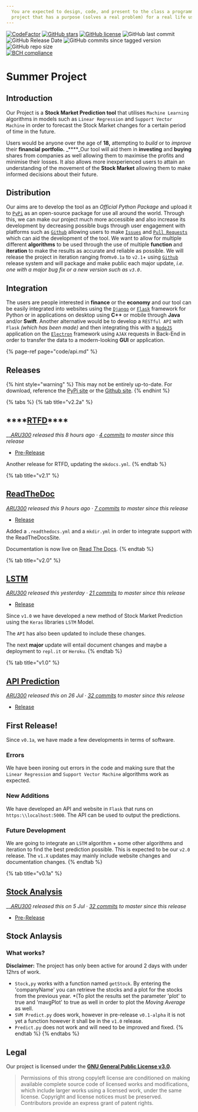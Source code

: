 ```yaml
---
  You are expected to design, code, and present to the class a programming
  project that has a purpose (solves a real problem) for a real life user.
---
```

[![CodeFactor](https://www.codefactor.io/repository/github/aru300/summerproject/badge)](https://www.codefactor.io/repository/github/aru300/summerproject) 
[![GitHub stars](https://img.shields.io/github/stars/ARU300/SummerProject)](https://github.com/ARU300/SummerProject/stargazers) 
[![GitHub license](https://img.shields.io/github/license/ARU300/SummerProject)](https://github.com/ARU300/SummerProject/blob/master/LICENSE) 
![GitHub last commit](https://img.shields.io/github/last-commit/ARU300/SummerProject) 
![GitHub Release Date](https://img.shields.io/github/release-date/ARU300/SummerProject) 
![GitHub commits since tagged version](https://img.shields.io/github/commits-since/ARU300/SummerProject/2.0/master) 
![GitHub repo size](https://img.shields.io/github/repo-size/ARU300/SummerProject)    
[![BCH compliance](https://bettercodehub.com/edge/badge/ARU300/Summer-Project?branch=master&token=5f5ca7a7ab31bf066f3d0d2a5a084f384a35753b)](https://bettercodehub.com/)

# Summer Project

## Introduction

Our Project is a **Stock Market Prediction tool** that utilises `Machine Learning` algorithms in models such as `Linear Regression` and `Support Vector Machine` in order to forecast the Stock Market changes for a certain period of time in the future.   
  
Users would be anyone over the age of **18,** attempting to _build_ or to _improve_ their **financial portfolio.** _****_Our tool will aid them in **investing** and **buying** shares from companies as well allowing them to maximise the profits and minimise their losses. It also allows more inexperienced users to attain an understanding of the movement of the **Stock Market** allowing them to make informed decisions about their future.

## Distribution

Our aims are to develop the tool as an _Official Python Package_ and upload it to [`PyPi`](https://pypi.org/) as an open-source package for use all around the world. Through this, we can make our project much more accessible and also increase its development by decreasing possible bugs through user engagement with platforms such as [`Github`](https://github.com/) allowing users to make [`Issues`](https://github.com/ARU300/SummerProject/issues) and [`Pull Requests`](https://github.com/ARU300/SummerProject/pulls) which can aid the development of the tool. We want to allow for multiple different **algorithms** to be used through the use of multiple **function** and **iteration** to make the results as accurate and reliable as possible. We will release the project in iteration ranging from`v0.1a` to `v2.1`+ using [`Github`](https://github.com/ARU300/SummerProject/releases) release system and will package and make public each major update, _i.e. one with  a major bug fix or a new version such as `v3.0.`_

## Integration

The users are people interested in **finance** or the **economy** and our tool can be easily integrated into websites using the [`Django`](https://www.djangoproject.com/)  or [`Flask`](https://flask.palletsprojects.com/en/1.1.x/) framework for Python or in applications on desktop using **C++** or mobile through **Java** and/or **Swift**. Another alternative would be to develop a `RESTful API` with `Flask` _\(which has been made\)_ and then integrating this with a [`NodeJS`](https://nodejs.org/en/) application on the [`Electron`](https://www.electronjs.org/) framework using `AJAX` requests in Back-End in order to transfer the data to a modern-looking **GUI** or application.

{% page-ref page="code/api.md" %}

## Releases

{% hint style="warning" %}
This may not be entirely up-to-date. For download, reference the [PyPi site](https://pypi.org/project/Summer-Project/) or the [Github site](https://github.com/ARU300/SummerProject/releases).
{% endhint %}

{% tabs %}
{% tab title="v2.2a" %}
## \*\*\*\*[**RTFD**](https://github.com/ARU300/SummerProject/releases/tag/v2.2a)\*\*\*\*

\_\_[_ARU300_](https://github.com/ARU300) _released this 8 hours ago ·_ [_4 commits_](https://github.com/ARU300/SummerProject/compare/v2.2a...master) _to master since this release_

* [Pre-Release](https://github.com/ARU300/SummerProject/commit/60ff49acceed82964c0e6351cc8b1c63307620b0)

 Another release for RTFD, updating the `mkdocs.yml`.
{% endtab %}

{% tab title="v2.1" %}
## [ReadTheDoc](https://github.com/ARU300/SummerProject/releases/tag/v2.1)

[_ARU300_](https://github.com/ARU300) _released this 9 hours ago ·_ [_7 commits_](https://github.com/ARU300/SummerProject/compare/v2.1...master) _to master since this release_

* [Release](https://github.com/ARU300/SummerProject/commit/0d4740826fbe26904b1ce0c8344eb5dbe418eeaf)

Added a `.readthedocs.yml` and a `mkdir.yml` in order to integrate support with the ReadTheDocsSite.

Documentation is now live on [Read The Docs](https://summerproj.readthedocs.io/en/master/).
{% endtab %}

{% tab title="v2.0" %}
##  [LSTM](https://github.com/ARU300/SummerProject/releases/tag/2.0)

 [_ARU300_](https://github.com/ARU300) _released this yesterday ·_ [_21 commits_](https://github.com/ARU300/SummerProject/compare/2.0...master) _to master since this release_

* [Release](https://github.com/ARU300/SummerProject/commit/fd1ded4debf9277d065e2025c1ce42a43b8eb8df)

Since `v1.0` we have developed a new method of Stock Market Prediction using the `Keras` libraries `LSTM` Model.

The `API` has also been updated to include these changes.

The next **major** update will entail document changes and maybe a deployment to `repl.it` or `Heroku`.
{% endtab %}

{% tab title="v1.0" %}
##  [API Prediction](https://github.com/ARU300/SummerProject/releases/tag/v1.0)

[_ARU300_](https://github.com/ARU300) _released this on 26 Jul ·_ [_32 commits_](https://github.com/ARU300/SummerProject/compare/v1.0...master) _to master since this release_

* [Release](https://github.com/ARU300/SummerProject/commit/869a91b313fa1e39cce38c4b170807620e0cc216)

## First Release!

Since `v0.1a`, we have made a few developments in terms of software.

### Errors

We have been ironing out errors in the code and making sure that the `Linear Regression` and `Support Vector Machine` algorithms work as expected.

### New Additions

We have developed an API and website in `Flask` that runs on `https:\\localhost:5000`. The API can be used to output the predictions.

### Future Development

We are going to integrate an `LSTM` algorithm + some other algorithms and iteration to find the best prediction possible. This is expected to be our `v2.0` release. The `v1.X` updates may mainly include website changes and documentation changes.
{% endtab %}

{% tab title="v0.1a" %}
## [Stock Analysis](https://github.com/ARU300/SummerProject/releases/tag/v1.0-alpha)

\_\_[_ARU300_](https://github.com/ARU300) _released this on 5 Jul ·_ [_32 commits_](https://github.com/ARU300/SummerProject/compare/v1.0-alpha...master) _to master since this release_

* [Pre-Release](https://github.com/ARU300/SummerProject/commit/869a91b313fa1e39cce38c4b170807620e0cc216)

## Stock Anlaysis

### What works?

**Disclaimer:** The project has only been active for around 2 days with under 12hrs of work.

* `Stock,py` works with a function named `getStock`. By entering the 'companyName' you can retrieve the stocks and a plot for the stocks from the previous year. \*\(To plot the results set the parameter 'plot' to true and 'mavgPlot' to true as well in order to plot the _Moving Average_ as well.
* `SVM Predict.py` does work, however in pre-release `v0.1-alpha` it is not yet a function however it shall be in the `v1.0` release.
* `Predict.py` does not work and will need to be improved and fixed.
{% endtab %}
{% endtabs %}

## Legal

Our project is licensed under the [**GNU General Public License v3.0**](https://github.com/ARU300/SummerProject/blob/master/LICENSE)**.**

> Permissions of this strong copyleft license are conditioned on making available complete source code of licensed works and modifications, which include larger works using a licensed work, under the same license. Copyright and license notices must be preserved. Contributors provide an express grant of patent rights.


